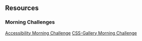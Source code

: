 ## Resources

### Morning Challenges

[Accessibility Morning Challenge](https://github.com/njsfield/accessibility-challenge)
[CSS-Gallery Morning Challenge](https://github.com/njsfield/css-gallery-challenge)
